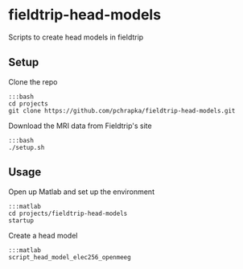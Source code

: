 # fieldtrip-head-models
Scripts to create head models in fieldtrip

## Setup

Clone the repo

	:::bash
	cd projects
	git clone https://github.com/pchrapka/fieldtrip-head-models.git

Download the MRI data from Fieldtrip's site

	:::bash
	./setup.sh
	
## Usage
	
Open up Matlab and set up the environment

	:::matlab
	cd projects/fieldtrip-head-models
	startup
	
Create a head model

	:::matlab
	script_head_model_elec256_openmeeg

